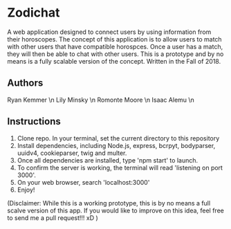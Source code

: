 # Zodichat

A web application designed to connect users by using information from their horoscopes. The concept of this application is to allow users to match with other users that have compatible horospces. Once a user has a match, they will then be able to chat with other users. This is a prototype and by no means is a fully scalable version of the concept. Written in the Fall of 2018. 

## Authors

Ryan Kemmer \n
Lily Minsky \n
Romonte Moore \n
Isaac Alemu \n

## Instructions

1. Clone repo. In your terminal, set the current directory to this repository
2. Install dependencies, including Node.js, express, bcrpyt, bodyparser, uuidv4, cookieparser, twig and multer.
3. Once all dependencies are installed, type 'npm start' to launch.
4. To confirm the server is working, the terminal will read 'listening on port 3000'.
5. On your web browser, search 'localhost:3000'
6. Enjoy!

(Disclaimer: While this is a working prototype, this is by no means a full scalve version of this app. If you would like to improve on this idea, feel free to send me a pull request!!! xD ) 

